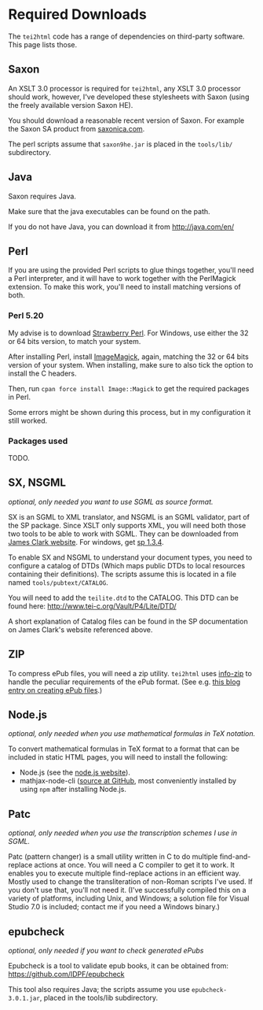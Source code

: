 # Required Downloads #

The `tei2html` code has a range of dependencies on third-party software. This page lists those.

## Saxon ##

An XSLT 3.0 processor is required for `tei2html`, any XSLT 3.0 processor should work, however, I've developed these stylesheets with Saxon (using the freely available version Saxon HE).

You should download a reasonable recent version of Saxon. For example the Saxon SA product from [saxonica.com](http://www.saxonica.com/products.html).

The perl scripts assume that `saxon9he.jar` is placed in the `tools/lib/` subdirectory.

## Java ##

Saxon requires Java.

Make sure that the java executables can be found on the path.

If you do not have Java, you can download it from http://java.com/en/

## Perl ##

If you are using the provided Perl scripts to glue things together,
you'll need a Perl interpreter, and it will have to work together with the PerlMagick extension. To make
this work, you'll need to install matching versions of both.

### Perl 5.20 ###

My advise is to download [Strawberry Perl](http://strawberryperl.com/). For Windows, use either the 32 or 64 bits version, to match your system.

After installing Perl, install [ImageMagick](http://www.imagemagick.org/script/index.php), again, matching the 32 or 64 bits version of
your system. When installing, make sure to also tick the option to install the C headers.

Then, run `cpan force install Image::Magick` to get the required packages in Perl.

Some errors might be shown during this process, but in my configuration it still worked.


### Packages used ###

TODO.

## SX, NSGML ##

_optional, only needed you want to use SGML as source format._

SX is an SGML to XML translator, and NSGML is an SGML validator, part of the SP package. Since XSLT only supports XML, you will need both those two tools to be able to work with SGML. They can be downloaded from [James Clark website](http://www.jclark.com/). For windows, get [sp 1.3.4](ftp://ftp.jclark.com/pub/sp/win32/sp1_3_4.zip).

To enable SX and NSGML to understand your document types, you need to configure a catalog of DTDs (Which maps public DTDs to local resources containing their definitions). The scripts assume this is located in a file named `tools/pubtext/CATALOG`.

You will need to add the `teilite.dtd` to the CATALOG. This DTD can be found here: http://www.tei-c.org/Vault/P4/Lite/DTD/

A short explanation of Catalog files can be found in the SP documentation on James Clark's website referenced above.

## ZIP ##

To compress ePub files, you will need a zip utility. `tei2html` uses [info-zip](http://www.info-zip.org/Zip.html) to handle the peculiar requirements of the ePub format. (See e.g. [this blog entry on creating ePub files](http://www.snee.com/bobdc.blog/2008/03/creating-epub-files.html).)

## Node.js ##

_optional, only needed when you use mathematical formulas in TeX notation._

To convert mathematical formulas in TeX format to a format that can be included in static HTML pages, you will need to install the following:

  * Node.js (see the [node.js website](https://nodejs.org/en/)).
  * mathjax-node-cli ([source at GitHub](https://github.com/mathjax/mathjax-node-cli), most conveniently installed by using `npm` after installing Node.js.

## Patc ##

_optional, only needed when you use the transcription schemes I use in SGML._

Patc (pattern changer) is a small utility written in C to do multiple find-and-replace actions at once. You will need a C compiler to get it to work. It enables you to execute multiple find-replace actions in an efficient way. Mostly used to change the transliteration of non-Roman scripts I've used. If you don't use that, you'll not need it. (I've successfully compiled this on a variety of platforms, including Unix, and Windows; a solution file for Visual Studio 7.0 is included; contact me if you need a Windows binary.)

## epubcheck ##

_optional, only needed if you want to check generated ePubs_

Epubcheck is a tool to validate epub books, it can be obtained from: https://github.com/IDPF/epubcheck

This tool also requires Java; the scripts assume you use `epubcheck-3.0.1.jar`, placed in the tools/lib subdirectory.

